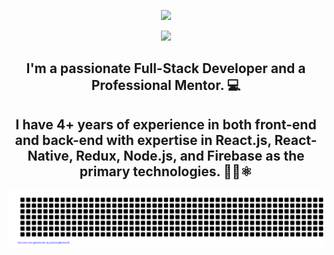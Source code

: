 <p align="center">
    <img src="https://pbs.twimg.com/profile_banners/940870065322381312/1703101104/1500x500" />
</p>

<p align="center" >   
  <img src="https://profile-counter.glitch.me/manancodes/count.svg" />  
</p>

<h2 align="center">I'm a passionate Full-Stack Developer and a Professional Mentor. 💻</h2> 

<h2 align="center">I have 4+ years of experience in both front-end and back-end with expertise in React.js, React-Native, Redux, Node.js, and Firebase as the primary technologies. 👩‍💻⚛</h2>
<p align="center">
    <img src="https://github.com/manancodes/manancodes/blob/main/gitartwork.svg" />
</p> 
